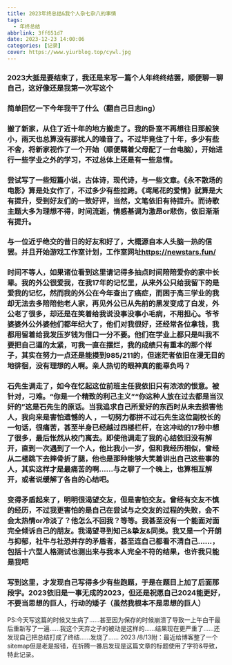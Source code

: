 ```yaml
---
title: 2023年终总结&我个人杂七杂八的事情
tags:
  - 年终总结
abbrlink: 3ff651d7
date: 2023-12-23 14:00:06
categories: [记录]
cover: https://www.yiurblog.top/cywl.jpg
---
```

### 2023大抵是要结束了，我还是来写一篇个人年终终结罢，顺便聊一聊自己，这好像还是我第一次写这个

### 简单回忆一下今年我干了什么（翻自己日志ing）

### 搬了新家，从住了近十年的地方搬走了。我的卧室不再想往日那般狭小，雨天也总算没有那扰人的噪音了。不过毕竟住了十年，多少有些不舍，将新家视作了一个开始（顺便瞒着父母配了一台电脑），开始进行一些学业之外的学习，不过总体上还是有一些怠惰。

### 尝试写了一些短篇小说，古体诗，现代诗，与一些文章。《永不散场的电影》算是处女作了，不过多少有些拉跨。《鸢尾花的爱情》就算是大有提升，受到好友们的一致好评，当然，文笔依旧有待提升。而诗歌主题大多为理想不得，时间流逝，情感基调为激昂or悲伤，依旧渐渐有提升。

### 与一位近乎绝交的昔日的好友和好了，大概源自本人头脑一热的信罢。并且开始游戏工作室计划，工作室网址<https://newstars.fun/>

### 时间不等人，如果诸位看到这里请记得多抽点时间陪陪爱你的家中长辈。我的外公很爱我，在我17年的记忆里，从来外公只给我留下的是爱我的记忆，然而我的外公在今年查出了癌症，而困于高三学业的我却无法去多陪陪他老人家，再见外公已从先前的黑发变成了白发，外公老了很多，却还是在笑着给我说没事没事小毛病，不用担心。爷爷婆婆外公外婆他们都年纪大了，他们对我很好，还经常各位拿钱，我都用留着给我发压岁钱为借口一分不要。他们在学业上都只是叫我不要把自己逼的太紧，可我一直在摆烂，我的成绩只有重本的那个样子，其实在努力一点还是能摸到985/211的，但迷茫者依旧在漫无目的地徘徊，没有理想的人啊。亲人热切的眼神真的能辜负吗？

### 石先生调走了，如今在忆起这位前班主任我依旧只有浓浓的恨意。被针对，刁难。“你是一个精致的利己主义”“你这种人放在过去都是当汉奸的”这是石先生的原话。当我追求自己所爱好的东西时从未去损害他人，我向来是害怕遗憾的人 ，一切努力都拼不过石先生这位副校长的一句话，很痛苦，甚至半身已经越过四楼栏杆，在这冲动的17秒中想了很多，最后怅然从校门离去。即使他调走了我的心结依旧没有解开，直到一次遇到了一个人，他比我小一岁，但和我经历相似，曾经从二楼跳下去摔骨折了腿，他也是那种能够大笑着讲出自己这些事的人，其实这样才是最痛苦的啊......与之聊了一个晚上，也算相互解开，或者说缓解了各自的心结吧。

### 变得矛盾起来了，明明很渴望交友，但是害怕交友。曾经有交友不慎的经历，不过我更害怕的是自己在尝试与之交友的过程的失败，会不会太热情or冷淡了？他怎么不回我？等等。我甚至没有一个能面对面完全倾诉自己的朋友。我渴望寻到知己&挚友&同类。我又是一个开朗与抑郁，社牛与社恐并存的矛盾者，甚至连自己都看不清自己......，包括十六型人格测试也测出来与我本人完全不符的结果，也许我只能是我吧

### 写到这里，才发现自己写得多少有些跑题，于是在题目上加了后面那段字。2023依旧是一事无成的2023，但还是祝愿自己2024能更好，不要当思想的巨人，行动的矮子（虽然我根本不是思想的巨人）

PS:今天写这篇的时候又生病了......甚至因为保存的时候崩溃了导致一上午白干最后重新写了一遍......我这个天弃之子的被动是这样的......结果现在更严重了......还发现自己把总结打成了终结......发烧了......
2023 /8/13附：最近给博客整了一个sitemap但是老是报错，在折腾一番后发现是这篇文章的标题使用了字符&导致，特此记录。